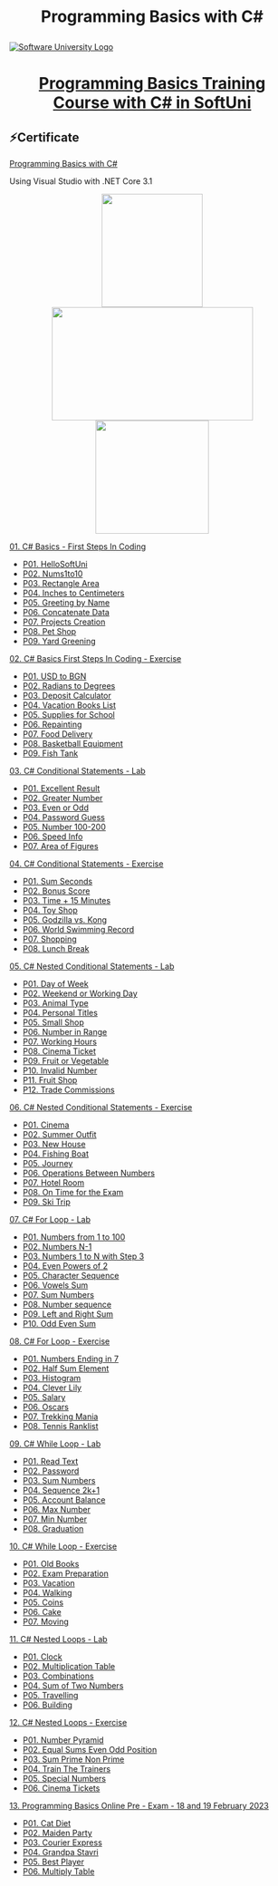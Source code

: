 # <p align="center"> Programming Basics with C# <p>

<a href="https://softuni.bg/trainings/courses" rel="Courses"><img src="https://softuni.bg/content/images/svg-logos/software-university-logo.svg?sanitize=true" alt="Software University Logo"></a>
# <p align="center"> <a href="https://softuni.bg/trainings/3989/programming-basics-with-csharp-january-2023"> Programming Basics Training Course with C# in SoftUni </a><p>

## ⚡Certificate
<a href="https://softuni.bg/certificates/details/158366/caa45081" > Programming Basics with C# </a>

Using Visual Studio with .NET Core 3.1 

<p align="center"> <img src="https://seeklogo.com/images/C/c-sharp-c-logo-02F17714BA-seeklogo.com.png" width="178" height="200"> <img src="https://1000logos.net/wp-content/uploads/2023/04/Visual-Studio-logo.png" width="355" height="200"> <img src="https://upload.wikimedia.org/wikipedia/commons/e/ee/.NET_Core_Logo.svg" width="200" height="200"> <p>
   
<a href="https://github.com/Peshote/Programming-Basics-with-CSharp/tree/main/01.%20CSharpBasics-FirstStepsInCoding"> 01. C# Basics - First Steps In Coding </a>
   * <a href="https://github.com/Peshote/Programming-Basics-with-CSharp/blob/main/01.%20CSharpBasics-FirstStepsInCoding/P01.HelloSoftUni/Program.cs"> P01. HelloSoftUni </a>
   * <a href="https://github.com/Peshote/Programming-Basics-with-CSharp/blob/main/01.%20CSharpBasics-FirstStepsInCoding/P02.Nums1to10/Program.cs"> P02. Nums1to10 </a>
   * <a href="https://github.com/Peshote/Programming-Basics-with-CSharp/blob/main/01.%20CSharpBasics-FirstStepsInCoding/P03.Rectangle%20Area/Program.cs"> P03. Rectangle Area </a>
   * <a href="https://github.com/Peshote/Programming-Basics-with-CSharp/blob/main/01.%20CSharpBasics-FirstStepsInCoding/P04.Inches%20to%20Centimeters/Program.cs"> P04. Inches to Centimeters </a>
   * <a href="https://github.com/Peshote/Programming-Basics-with-CSharp/blob/main/01.%20CSharpBasics-FirstStepsInCoding/P05.%20Greeting%20by%20Name/Program.cs"> P05. Greeting by Name </a>
   * <a href="https://github.com/Peshote/Programming-Basics-with-CSharp/blob/main/01.%20CSharpBasics-FirstStepsInCoding/P06.%20Concatenate%20Data/Program.cs"> P06. Concatenate Data </a>
   * <a href="https://github.com/Peshote/Programming-Basics-with-CSharp/blob/main/01.%20CSharpBasics-FirstStepsInCoding/P07.%20Projects%20Creation/Program.cs"> P07. Projects Creation </a>
   * <a href="https://github.com/Peshote/Programming-Basics-with-CSharp/blob/main/01.%20CSharpBasics-FirstStepsInCoding/P08.%20Pet%20Shop/Program.cs"> P08. Pet Shop </a>
   * <a href="https://github.com/Peshote/Programming-Basics-with-CSharp/blob/main/01.%20CSharpBasics-FirstStepsInCoding/P09.%20Yard%20Greening/Program.cs"> P09. Yard Greening </a>

   
<a href="https://github.com/Peshote/Programming-Basics-with-CSharp/tree/main/02.%20CSharpBasics-FirstStepsInCoding-Exercise"> 02. C# Basics First Steps In Coding - Exercise </a>
   * <a href="https://github.com/Peshote/Programming-Basics-with-CSharp/blob/main/02.%20CSharpBasics-FirstStepsInCoding-Exercise/P01.%20USD%20to%20BGN/Program.cs"> P01. USD to BGN </a>
   * <a href="https://github.com/Peshote/Programming-Basics-with-CSharp/blob/main/02.%20CSharpBasics-FirstStepsInCoding-Exercise/P02.%20Radians%20to%20Degrees/Program.cs"> P02. Radians to Degrees </a>
   * <a href="https://github.com/Peshote/Programming-Basics-with-CSharp/blob/main/02.%20CSharpBasics-FirstStepsInCoding-Exercise/P03.%20Deposit%20Calculator/Program.cs"> P03. Deposit Calculator </a>
   * <a href="https://github.com/Peshote/Programming-Basics-with-CSharp/blob/main/02.%20CSharpBasics-FirstStepsInCoding-Exercise/P04.%20Vacation%20Books%20List/Program.cs"> P04. Vacation Books List </a>
   * <a href="https://github.com/Peshote/Programming-Basics-with-CSharp/blob/main/02.%20CSharpBasics-FirstStepsInCoding-Exercise/P05.%20Supplies%20for%20School/Program.cs"> P05. Supplies for School </a>
   * <a href="https://github.com/Peshote/Programming-Basics-with-CSharp/blob/main/02.%20CSharpBasics-FirstStepsInCoding-Exercise/P06.%20Repainting/Program.cs"> P06. Repainting </a>
   * <a href="https://github.com/Peshote/Programming-Basics-with-CSharp/blob/main/02.%20CSharpBasics-FirstStepsInCoding-Exercise/P07.%20Food%20Delivery/Program.cs"> P07. Food Delivery </a>
   * <a href="https://github.com/Peshote/Programming-Basics-with-CSharp/blob/main/02.%20CSharpBasics-FirstStepsInCoding-Exercise/P08.%20Basketball%20Equipment/Program.cs"> P08. Basketball Equipment </a>
   * <a href="https://github.com/Peshote/Programming-Basics-with-CSharp/blob/main/02.%20CSharpBasics-FirstStepsInCoding-Exercise/P09.%20Fish%20Tank/Program.cs"> P09. Fish Tank </a>
   
<a href="https://github.com/Peshote/Programming-Basics-with-CSharp/tree/main/03.%20CSharp-Conditional-Statements-Lab"> 03. C# Conditional Statements - Lab </a>
   * <a href="https://github.com/Peshote/Programming-Basics-with-CSharp/blob/main/03.%20CSharp-Conditional-Statements-Lab/P01.%20Excellent%20Result/Program.cs"> P01. Excellent Result </a>
   * <a href="https://github.com/Peshote/Programming-Basics-with-CSharp/blob/main/03.%20CSharp-Conditional-Statements-Lab/P02.%20Greater%20Number/Program.cs"> P02. Greater Number </a>
   * <a href="https://github.com/Peshote/Programming-Basics-with-CSharp/blob/main/03.%20CSharp-Conditional-Statements-Lab/P03.%20Even%20or%20Odd/Program.cs"> P03. Even or Odd </a>
   * <a href="https://github.com/Peshote/Programming-Basics-with-CSharp/blob/main/03.%20CSharp-Conditional-Statements-Lab/P04.%20Password%20Guess/Program.cs"> P04. Password Guess </a>
   * <a href="https://github.com/Peshote/Programming-Basics-with-CSharp/blob/main/03.%20CSharp-Conditional-Statements-Lab/P05.%20Number%20100-200/Program.cs"> P05. Number 100-200 </a>
   * <a href="https://github.com/Peshote/Programming-Basics-with-CSharp/blob/main/03.%20CSharp-Conditional-Statements-Lab/P06.%20Speed%20Info/Program.cs"> P06. Speed Info </a>
   * <a href="https://github.com/Peshote/Programming-Basics-with-CSharp/blob/main/03.%20CSharp-Conditional-Statements-Lab/P07.%20Area%20of%20Figures/Program.cs"> P07. Area of Figures </a>
   
<a href="https://github.com/Peshote/Programming-Basics-with-CSharp/tree/main/04.%20CSharp-Conditional-Statements-Exercise"> 04. C# Conditional Statements - Exercise </a>
   * <a href="https://github.com/Peshote/Programming-Basics-with-CSharp/blob/main/04.%20CSharp-Conditional-Statements-Exercise/P01.%20Sum%20Seconds/Program.cs"> P01. Sum Seconds </a>
   * <a href="https://github.com/Peshote/Programming-Basics-with-CSharp/blob/main/04.%20CSharp-Conditional-Statements-Exercise/P02.%20Bonus%20Score/Program.cs"> P02. Bonus Score </a>
   * <a href="https://github.com/Peshote/Programming-Basics-with-CSharp/blob/main/04.%20CSharp-Conditional-Statements-Exercise/P03.%20Time%20%2B%2015%20Minutes/Program.cs"> P03. Time + 15 Minutes </a>
   * <a href="https://github.com/Peshote/Programming-Basics-with-CSharp/blob/main/04.%20CSharp-Conditional-Statements-Exercise/P04.%20Toy%20Shop/Program.cs"> P04. Toy Shop </a>
   * <a href="https://github.com/Peshote/Programming-Basics-with-CSharp/blob/main/04.%20CSharp-Conditional-Statements-Exercise/P05.%20Godzilla%20vs.%20Kong/Program.cs"> P05. Godzilla vs. Kong </a>
   * <a href="https://github.com/Peshote/Programming-Basics-with-CSharp/blob/main/04.%20CSharp-Conditional-Statements-Exercise/P06.%20World%20Swimming%20Record/Program.cs"> P06. World Swimming Record </a>
   * <a href="https://github.com/Peshote/Programming-Basics-with-CSharp/blob/main/04.%20CSharp-Conditional-Statements-Exercise/P07.%20Shopping/Program.cs"> P07. Shopping </a>
   * <a href="https://github.com/Peshote/Programming-Basics-with-CSharp/blob/main/04.%20CSharp-Conditional-Statements-Exercise/P08.%20Lunch%20Break/Program.cs"> P08. Lunch Break </a>
   
<a href="https://github.com/Peshote/Programming-Basics-with-CSharp/tree/main/05.%20CSharp-Nested-Conditional-Statements-Lab"> 05. C# Nested Conditional Statements - Lab </a>
   * <a href="https://github.com/Peshote/Programming-Basics-with-CSharp/blob/main/05.%20CSharp-Nested-Conditional-Statements-Lab/P01.%20Day%20of%20Week/Program.cs"> P01. Day of Week </a>
   * <a href="https://github.com/Peshote/Programming-Basics-with-CSharp/blob/main/05.%20CSharp-Nested-Conditional-Statements-Lab/P02.Weekend%20or%20Working%20Day/Program.cs"> P02. Weekend or Working Day </a>
   * <a href="https://github.com/Peshote/Programming-Basics-with-CSharp/blob/main/05.%20CSharp-Nested-Conditional-Statements-Lab/P03.%20Animal%20Type/Program.cs"> P03. Animal Type </a>
   * <a href="https://github.com/Peshote/Programming-Basics-with-CSharp/blob/main/05.%20CSharp-Nested-Conditional-Statements-Lab/P04.%20Personal%20Titles/Program.cs"> P04. Personal Titles </a>
   * <a href="https://github.com/Peshote/Programming-Basics-with-CSharp/blob/main/05.%20CSharp-Nested-Conditional-Statements-Lab/P05.%20Small%20Shop/Program.cs"> P05. Small Shop </a>
   * <a href="https://github.com/Peshote/Programming-Basics-with-CSharp/blob/main/05.%20CSharp-Nested-Conditional-Statements-Lab/P06.%20Number%20in%20Range/Program.cs"> P06. Number in Range </a>
   * <a href="https://github.com/Peshote/Programming-Basics-with-CSharp/blob/main/05.%20CSharp-Nested-Conditional-Statements-Lab/P07.Working%20Hours/Program.cs"> P07. Working Hours </a>
   * <a href="https://github.com/Peshote/Programming-Basics-with-CSharp/blob/main/05.%20CSharp-Nested-Conditional-Statements-Lab/P08.Cinema%20Ticket/Program.cs"> P08. Cinema Ticket </a>
   * <a href="https://github.com/Peshote/Programming-Basics-with-CSharp/blob/main/05.%20CSharp-Nested-Conditional-Statements-Lab/P09.%20Fruit%20or%20Vegetable/Program.cs"> P09. Fruit or Vegetable </a>
   * <a href="https://github.com/Peshote/Programming-Basics-with-CSharp/blob/main/05.%20CSharp-Nested-Conditional-Statements-Lab/P10.%20Invalid%20Number/Program.cs"> P10. Invalid Number </a>
   * <a href="https://github.com/Peshote/Programming-Basics-with-CSharp/blob/main/05.%20CSharp-Nested-Conditional-Statements-Lab/P11.%20Fruit%20Shop/Program.cs"> P11. Fruit Shop </a>
   * <a href="https://github.com/Peshote/Programming-Basics-with-CSharp/blob/main/05.%20CSharp-Nested-Conditional-Statements-Lab/P12.%20Trade%20Commissions/Program.cs"> P12. Trade Commissions </a>
   
<a href="https://github.com/Peshote/Programming-Basics-with-CSharp/tree/main/06.%20CSharp-Nested-Conditional-Statements-%D0%95xercise"> 06. C# Nested Conditional Statements - Еxercise </a>
   * <a href="https://github.com/Peshote/Programming-Basics-with-CSharp/blob/main/06.%20CSharp-Nested-Conditional-Statements-%D0%95xercise/P01.%20Cinema/Program.cs"> P01. Cinema </a>
   * <a href="https://github.com/Peshote/Programming-Basics-with-CSharp/blob/main/06.%20CSharp-Nested-Conditional-Statements-%D0%95xercise/P02.%20Summer%20Outfit/Program.cs"> P02. Summer Outfit </a>
   * <a href="https://github.com/Peshote/Programming-Basics-with-CSharp/blob/main/06.%20CSharp-Nested-Conditional-Statements-%D0%95xercise/P03.%20New%20House/Program.cs"> P03. New House </a>
   * <a href="https://github.com/Peshote/Programming-Basics-with-CSharp/blob/main/06.%20CSharp-Nested-Conditional-Statements-%D0%95xercise/P04.%20Fishing%20Boat/Program.cs"> P04. Fishing Boat </a>
   * <a href="https://github.com/Peshote/Programming-Basics-with-CSharp/blob/main/06.%20CSharp-Nested-Conditional-Statements-%D0%95xercise/P05.%20Journey/Program.cs"> P05. Journey </a>
   * <a href="https://github.com/Peshote/Programming-Basics-with-CSharp/blob/main/06.%20CSharp-Nested-Conditional-Statements-%D0%95xercise/P06.%20Operations%20Between%20Numbers/Program.cs"> P06. Operations Between Numbers </a>
   * <a href="https://github.com/Peshote/Programming-Basics-with-CSharp/blob/main/06.%20CSharp-Nested-Conditional-Statements-%D0%95xercise/P07.%20Hotel%20Room/Program.cs"> P07. Hotel Room </a>
   * <a href="https://github.com/Peshote/Programming-Basics-with-CSharp/blob/main/06.%20CSharp-Nested-Conditional-Statements-%D0%95xercise/P08.%20On%20Time%20for%20the%20Exam/Program.cs"> P08. On Time for the Exam </a>
   * <a href="https://github.com/Peshote/Programming-Basics-with-CSharp/blob/main/06.%20CSharp-Nested-Conditional-Statements-%D0%95xercise/P09.%20Ski%20Trip/Program.cs"> P09. Ski Trip </a>
   
<a href="https://github.com/Peshote/Programming-Basics-with-CSharp/tree/main/07.%20CSharp-For-Loop-Lab"> 07. C# For Loop - Lab </a>
   * <a href="https://github.com/Peshote/Programming-Basics-with-CSharp/blob/main/07.%20CSharp-For-Loop-Lab/P01.%20Numbers%20from%201%20to%20100/Program.cs"> P01. Numbers from 1 to 100 </a>
   * <a href="https://github.com/Peshote/Programming-Basics-with-CSharp/blob/main/07.%20CSharp-For-Loop-Lab/P02.%20Numbers%20N-1/Program.cs"> P02. Numbers N-1 </a>
   * <a href="https://github.com/Peshote/Programming-Basics-with-CSharp/blob/main/07.%20CSharp-For-Loop-Lab/P03.%20Numbers%201%20to%20N%20with%20Step%203/Program.cs"> P03. Numbers 1 to N with Step 3 </a>
   * <a href="https://github.com/Peshote/Programming-Basics-with-CSharp/blob/main/07.%20CSharp-For-Loop-Lab/P04.%20Even%20Powers%20of%202/Program.cs"> P04. Even Powers of 2 </a>
   * <a href="https://github.com/Peshote/Programming-Basics-with-CSharp/blob/main/07.%20CSharp-For-Loop-Lab/P05.%20Character%20Sequence/Program.cs"> P05. Character Sequence </a>
   * <a href="https://github.com/Peshote/Programming-Basics-with-CSharp/blob/main/07.%20CSharp-For-Loop-Lab/P06.%20Vowels%20Sum/Program.cs"> P06. Vowels Sum </a>
   * <a href="https://github.com/Peshote/Programming-Basics-with-CSharp/blob/main/07.%20CSharp-For-Loop-Lab/P07.%20Sum%20Numbers/Program.cs"> P07. Sum Numbers </a>
   * <a href="https://github.com/Peshote/Programming-Basics-with-CSharp/blob/main/07.%20CSharp-For-Loop-Lab/P08.%20Number%20sequence/Program.cs"> P08. Number sequence </a>
   * <a href="https://github.com/Peshote/Programming-Basics-with-CSharp/blob/main/07.%20CSharp-For-Loop-Lab/P09.%20Left%20and%20Right%20Sum/Program.cs"> P09. Left and Right Sum </a>
   * <a href="https://github.com/Peshote/Programming-Basics-with-CSharp/blob/main/07.%20CSharp-For-Loop-Lab/P10.%20Odd%20Even%20Sum/Program.cs"> P10. Odd Even Sum </a>
   
<a href="https://github.com/Peshote/Programming-Basics-with-CSharp/tree/main/08.%20CSharp-For-Loop-Exercise"> 08. C# For Loop - Exercise </a>
   * <a href="https://github.com/Peshote/Programming-Basics-with-CSharp/blob/main/08.%20CSharp-For-Loop-Exercise/P01.%20Numbers%20Ending%20in%207/Program.cs"> P01. Numbers Ending in 7 </a>
   * <a href="https://github.com/Peshote/Programming-Basics-with-CSharp/blob/main/08.%20CSharp-For-Loop-Exercise/P02.%20Half%20Sum%20Element/Program.cs"> P02. Half Sum Element </a>
   * <a href="https://github.com/Peshote/Programming-Basics-with-CSharp/blob/main/08.%20CSharp-For-Loop-Exercise/P03.%20Histogram/Program.cs"> P03. Histogram </a>
   * <a href="https://github.com/Peshote/Programming-Basics-with-CSharp/blob/main/08.%20CSharp-For-Loop-Exercise/P04.%20Clever%20Lily/Program.cs"> P04. Clever Lily </a>
   * <a href="https://github.com/Peshote/Programming-Basics-with-CSharp/blob/main/08.%20CSharp-For-Loop-Exercise/P05.%20Salary/Program.cs"> P05. Salary </a>
   * <a href="https://github.com/Peshote/Programming-Basics-with-CSharp/blob/main/08.%20CSharp-For-Loop-Exercise/P06.%20Oscars/Program.cs"> P06. Oscars </a>
   * <a href="https://github.com/Peshote/Programming-Basics-with-CSharp/blob/main/08.%20CSharp-For-Loop-Exercise/P07.%20Trekking%20Mania/Program.cs"> P07. Trekking Mania </a>
   * <a href="https://github.com/Peshote/Programming-Basics-with-CSharp/blob/main/08.%20CSharp-For-Loop-Exercise/P08.%20Tennis%20Ranklist/Program.cs"> P08. Tennis Ranklist </a>
   
<a href="https://github.com/Peshote/Programming-Basics-with-CSharp/tree/main/09.%20CSharp-While-Loop-Lab"> 09. C# While Loop - Lab </a>
   * <a href="https://github.com/Peshote/Programming-Basics-with-CSharp/blob/main/09.%20CSharp-While-Loop-Lab/P01.%20Read%20Text/Program.cs"> P01. Read Text </a>
   * <a href="https://github.com/Peshote/Programming-Basics-with-CSharp/blob/main/09.%20CSharp-While-Loop-Lab/P02.%20Password/Program.cs"> P02. Password </a>
   * <a href="https://github.com/Peshote/Programming-Basics-with-CSharp/blob/main/09.%20CSharp-While-Loop-Lab/P03.%20Sum%20Numbers/Program.cs"> P03. Sum Numbers </a>
   * <a href="https://github.com/Peshote/Programming-Basics-with-CSharp/blob/main/09.%20CSharp-While-Loop-Lab/P04.%20Sequence%202k%2B1/Program.cs"> P04. Sequence 2k+1 </a>
   * <a href="https://github.com/Peshote/Programming-Basics-with-CSharp/blob/main/09.%20CSharp-While-Loop-Lab/P05.%20Account%20Balance/Program.cs"> P05. Account Balance </a>
   * <a href="https://github.com/Peshote/Programming-Basics-with-CSharp/blob/main/09.%20CSharp-While-Loop-Lab/P06.%20Max%20Number/Program.cs"> P06. Max Number </a>
   * <a href="https://github.com/Peshote/Programming-Basics-with-CSharp/blob/main/09.%20CSharp-While-Loop-Lab/P07.%20Min%20Number/Program.cs"> P07. Min Number </a>
   * <a href="https://github.com/Peshote/Programming-Basics-with-CSharp/blob/main/09.%20CSharp-While-Loop-Lab/P08.%20Graduation/Program.cs"> P08. Graduation </a>
   
<a href="https://github.com/Peshote/Programming-Basics-with-CSharp/tree/main/10.%20CSharp-While-Loop-Exercise"> 10. C# While Loop - Exercise </a>
   * <a href="https://github.com/Peshote/Programming-Basics-with-CSharp/blob/main/10.%20CSharp-While-Loop-Exercise/P01.%20Old%20Books/Program.cs"> P01. Old Books </a>
   * <a href="https://github.com/Peshote/Programming-Basics-with-CSharp/blob/main/10.%20CSharp-While-Loop-Exercise/P02.%20Exam%20Preparation/Program.cs"> P02. Exam Preparation </a>
   * <a href="https://github.com/Peshote/Programming-Basics-with-CSharp/blob/main/10.%20CSharp-While-Loop-Exercise/P03.%20Vacation/Program.cs"> P03. Vacation </a>
   * <a href="https://github.com/Peshote/Programming-Basics-with-CSharp/blob/main/10.%20CSharp-While-Loop-Exercise/P04.%20Walking/Program.cs"> P04. Walking </a>
   * <a href="https://github.com/Peshote/Programming-Basics-with-CSharp/blob/main/10.%20CSharp-While-Loop-Exercise/P05.%20Coins/Program.cs"> P05. Coins </a>
   * <a href="https://github.com/Peshote/Programming-Basics-with-CSharp/blob/main/10.%20CSharp-While-Loop-Exercise/P06.%20Cake/Program.cs"> P06. Cake </a>
   * <a href="https://github.com/Peshote/Programming-Basics-with-CSharp/blob/main/10.%20CSharp-While-Loop-Exercise/P07.%20Moving/Program.cs"> P07. Moving </a>
   
<a href="https://github.com/Peshote/Programming-Basics-with-CSharp/tree/main/11.%20CSharp-Nested-Loops-Lab"> 11. C# Nested Loops - Lab </a>
   * <a href="https://github.com/Peshote/Programming-Basics-with-CSharp/blob/main/11.%20CSharp-Nested-Loops-Lab/P01.%20Clock/Program.cs"> P01. Clock </a>
   * <a href="https://github.com/Peshote/Programming-Basics-with-CSharp/blob/main/11.%20CSharp-Nested-Loops-Lab/P02.%20Multiplication%20Table/Program.cs"> P02. Multiplication Table </a>
   * <a href="https://github.com/Peshote/Programming-Basics-with-CSharp/blob/main/11.%20CSharp-Nested-Loops-Lab/P03.%20Combinations/Program.cs"> P03. Combinations </a>
   * <a href="https://github.com/Peshote/Programming-Basics-with-CSharp/blob/main/11.%20CSharp-Nested-Loops-Lab/P04.%20Sum%20of%20Two%20Numbers/Program.cs"> P04. Sum of Two Numbers </a>
   * <a href="https://github.com/Peshote/Programming-Basics-with-CSharp/blob/main/11.%20CSharp-Nested-Loops-Lab/P05.%20Travelling/Program.cs"> P05. Travelling </a>
   * <a href="https://github.com/Peshote/Programming-Basics-with-CSharp/blob/main/11.%20CSharp-Nested-Loops-Lab/P06.%20Building/Program.cs"> P06. Building </a>
   
<a href="https://github.com/Peshote/Programming-Basics-with-CSharp/tree/main/12.%20CSharp-Nested-Loops-Exercise"> 12. C# Nested Loops - Exercise </a>
   * <a href="https://github.com/Peshote/Programming-Basics-with-CSharp/blob/main/12.%20CSharp-Nested-Loops-Exercise/P01.%20Number%20Pyramid/Program.cs"> P01. Number Pyramid </a>
   * <a href="https://github.com/Peshote/Programming-Basics-with-CSharp/blob/main/12.%20CSharp-Nested-Loops-Exercise/P02.%20Equal%20Sums%20Even%20Odd%20Position/Program.cs"> P02. Equal Sums Even Odd Position </a>
   * <a href="https://github.com/Peshote/Programming-Basics-with-CSharp/blob/main/12.%20CSharp-Nested-Loops-Exercise/P03.%20Sum%20Prime%20Non%20Prime/Program.cs"> P03. Sum Prime Non Prime </a>
   * <a href="https://github.com/Peshote/Programming-Basics-with-CSharp/blob/main/12.%20CSharp-Nested-Loops-Exercise/P04.%20Train%20The%20Trainers/Program.cs"> P04. Train The Trainers </a>
   * <a href="https://github.com/Peshote/Programming-Basics-with-CSharp/blob/main/12.%20CSharp-Nested-Loops-Exercise/P05.%20Special%20Numbers/Program.cs"> P05. Special Numbers </a>
   * <a href="https://github.com/Peshote/Programming-Basics-with-CSharp/blob/main/12.%20CSharp-Nested-Loops-Exercise/P06.%20Cinema%20Tickets/Program.cs"> P06. Cinema Tickets </a>

<a href="https://github.com/Peshote/Programming-Basics-with-CSharp/tree/main/13.%20Programming%20Basics%20Online%20Pre%20-%20Exam%20-%2018%20and%2019%20February%202023"> 13. Programming Basics Online Pre - Exam - 18 and 19 February 2023 </a>
   * <a href="https://github.com/Peshote/Programming-Basics-with-CSharp/blob/main/13.%20Programming%20Basics%20Online%20Pre%20-%20Exam%20-%2018%20and%2019%20February%202023/P01.%20Cat%20Diet/Program.cs"> P01. Cat Diet </a>
   * <a href="https://github.com/Peshote/Programming-Basics-with-CSharp/blob/main/13.%20Programming%20Basics%20Online%20Pre%20-%20Exam%20-%2018%20and%2019%20February%202023/P02.%20Maiden%20Party/Program.cs"> P02. Maiden Party </a>
   * <a href="https://github.com/Peshote/Programming-Basics-with-CSharp/blob/main/13.%20Programming%20Basics%20Online%20Pre%20-%20Exam%20-%2018%20and%2019%20February%202023/P03.%20Courier%20Express/Program.cs"> P03. Courier Express </a>
   * <a href="https://github.com/Peshote/Programming-Basics-with-CSharp/blob/main/13.%20Programming%20Basics%20Online%20Pre%20-%20Exam%20-%2018%20and%2019%20February%202023/P04.%20Grandpa%20Stavri/Program.cs"> P04. Grandpa Stavri </a>
   * <a href="https://github.com/Peshote/Programming-Basics-with-CSharp/blob/main/13.%20Programming%20Basics%20Online%20Pre%20-%20Exam%20-%2018%20and%2019%20February%202023/P05.%20Best%20Player/Program.cs"> P05. Best Player </a>
   * <a href="https://github.com/Peshote/Programming-Basics-with-CSharp/blob/main/13.%20Programming%20Basics%20Online%20Pre%20-%20Exam%20-%2018%20and%2019%20February%202023/P06.%20Multiply%20Table/Program.cs"> P06. Multiply Table </a>

